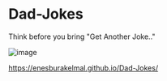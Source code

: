 # Dad-Jokes


Think before you bring "Get Another Joke.." 

![image](https://user-images.githubusercontent.com/92387865/155811943-ab10935e-ccaf-46f5-8cb4-48910435d312.png)

https://enesburakelmal.github.io/Dad-Jokes/
